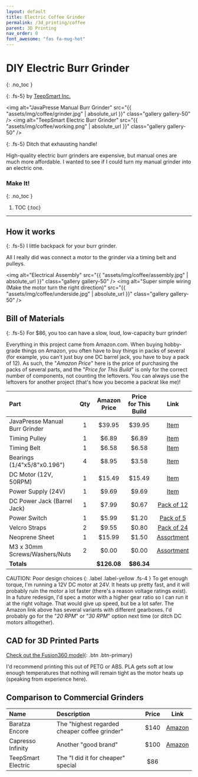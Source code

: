 ```yaml
---
layout: default
title: Electric Coffee Grinder
permalink: /3d_printing/coffee
parent: 3D Printing
nav_order: 0
font_awesome: "fas fa-mug-hot"
---
```


# <i class="{{ page.font_awesome }}"></i> DIY Electric Burr Grinder
{: .no_toc }

{: .fs-5}
by [TeepSmart Inc.](http://teepsmart.cbteeple.com)



<img alt="JavaPresse Manual Burr Grinder"
     src="{{ "assets/img/coffee/grinder.jpg" | absolute_url }}"
     class="gallery gallery-50" />
<img alt="TeepSmart Electric Burr Grinder"
     src="{{ "assets/img/coffee/working.png" | absolute_url }}"
     class="gallery gallery-50" />

{: .fs-5}
Ditch that exhausting handle!

High-quality electric burr grinders are expensive, but manual ones are much more affordable. I wanted to see if I could turn my manual grinder into an electric one.

### Make It!
{: .no_toc }

1. TOC
{:toc}

---

## How it works

{: .fs-5}
I little backpack for your burr grinder.

All I really did was connect a motor to the grinder via a timing belt and pulleys.

<img alt="Electrical Assembly"
     src="{{ "assets/img/coffee/assembly.jpg" | absolute_url }}"
     class="gallery gallery-50" />
<img alt="Super simple wiring (Make the motor turn the right direction)"
     src="{{ "assets/img/coffee/underside.jpg" | absolute_url }}"
     class="gallery gallery-50" />


## Bill of Materials

{: .fs-5}
For $86, you too can have a slow, loud, low-capacity burr grinder!

Everything in this project came from Amazon.com. When buying hobby-grade things on Amazon, you often have to buy things in packs of several (for example, you can't just buy one DC barrel jack, you have to buy a pack of 12). As such, the "_Amazon Price_" here is the price of purchasing the packs of several parts, and the "_Price for This Build_" is only for the correct number of components, not counting the leftovers. You can always use the leftovers for another project (that's how you become a packrat like me)!


| Part                           | Qty | Amazon Price  | Price for This Build | Link    |
|:--------------------------------|:--:|:------:|:----------------:|:----------------------:|
| JavaPresse Manual Burr Grinder |   1| $39.95 | $39.95 | [Item](https://www.amazon.com/JavaPresse-Grinder-Conical-Brushed-Stainless/dp/B013R3Q7B2/ref=sr_1_5?crid=1WFYJVHRIQE8X&dchild=1&keywords=javapresse+manual+coffee+grinder&qid=1615042028&sprefix=javapresse%2Caps%2C182&sr=8-5) |
| Timing Pulley                  |   1 |  $6.89 |               $6.89 | [Item](https://www.amazon.com/gp/product/B0747LJJ2J/ref=ppx_yo_dt_b_asin_title_o02_s00?ie=UTF8&psc=1)                                                                                                                           |
| Timing Belt                    |   1  |  $6.58 |                $6.58 |[Item]( https://www.amazon.com/gp/product/B00CMIGFY8/ref=ppx_yo_dt_b_search_asin_title?ie=UTF8&psc=1)                                                                                                                            |
| Bearings (1/4"x5/8"x0.196")    |   4 |  $8.95 |              $3.58 | [Item](https://www.amazon.com/gp/product/B07GT739PV/ref=ppx_yo_dt_b_asin_title_o03_s00?ie=UTF8&psc=1)                                                                                                                           |
| DC Motor (12V, 50RPM)          |   1  | $15.49 |              $15.49 | [Item](https://www.amazon.com/gp/product/B07K9KPDNV/ref=ppx_yo_dt_b_asin_title_o04_s00?ie=UTF8&th=1)                                                                                                                            |
| Power Supply (24V)             |   1 |  $9.69 |              $9.69 | [Item](https://www.amazon.com/gp/product/B00L9PCJF4/ref=ppx_yo_dt_b_search_asin_title?ie=UTF8&psc=1)                                                                                                                            |
| DC Power Jack (Barrel Jack)    |   1 |  $7.99 |               $0.67 | [Pack of 12](https://www.amazon.com/ThreeBulls-Pieces-5-5mmx2-1mm-Female-Connector/dp/B01N8VV78D/ref=sr_1_3?dchild=1&keywords=dc+barrel+jack&qid=1615041413&sr=8-3)                                                                   |
| Power Switch                   |   1  |  $5.99 |             $1.20 | [Pack of 5](https://www.amazon.com/Magic-shell-5-Pack-Rocker-Position/dp/B07D285PLL/ref=sr_1_11?dchild=1&keywords=power+switch&qid=1615041469&sr=8-11) |
| Velcro Straps                  |   2  |  $9.55 |                $0.80 | [Pack of 24](https://www.amazon.com/gp/product/B0798L21FG/ref=ppx_yo_dt_b_search_asin_image?ie=UTF8&psc=1) |
| Neoprene Sheet                 |  1   | $15.99 |        $1.50 | [Assortment](https://www.amazon.com/gp/product/B01IC7THJ2/ref=ppx_yo_dt_b_search_asin_title?ie=UTF8&psc=1) |
| M3 x 30mm Screws/Washers/Nuts               |   2  |  $0.00 |                $0.00 | [Assortment](https://www.amazon.com/VIGRUE-1110PCS-Stainless-Assortment-Tweezer/dp/B083SGJ7BD/ref=sr_1_6?dchild=1&keywords=m3+screw&qid=1615045917&sr=8-6) |
|  **Totals**                    |     | **$126.08**  |  **$86.34** |   |

CAUTION: Poor design choices
{: .label .label-yellow .fs-4 }
To get enough torque, I'm running a 12V DC motor at 24V. It heats up pretty fast, and it will probably ruin the motor a lot faster (there's a reason voltage ratings exist). In a future redesign, I'd spec a motor with a higher gear ratio so I can run it at the right voltage. That would give up speed, but be a lot safer. The Amazon link above has several variants with different gearboxes. I'd probably go for the "_20 RPM_"
 or "_30 RPM_" option next time (or ditch DC motors alltogether).

## CAD for 3D Printed Parts

[<i class="fas fa-cube"></i> Check out the Fusion360 model](https://a360.co/2PFausd){: .btn .btn-primary}

I'd recommend printing this out of PETG or ABS. PLA gets soft at low enough temperatures that nothing will remain tight as the motor heats up (speaking from experience here).


## Comparison to Commercial Grinders

| Name | Description                           | Price | Link    |
|:-----|:--------------------------------------|:-----:|:--------:|
|Baratza Encore| The "highest regarded cheaper coffee grinder" | $140 |[Amazon](https://www.amazon.com/Baratza-Encore-Conical-Coffee-Grinder/dp/B007F183LK/ref=sr_1_2?dchild=1&keywords=burr+coffee+grinder+encore&qid=1615043040&s=kitchen&sr=1-2) |
|Capresso Infinity| Another "good brand" | $100 |[Amazon](https://www.amazon.com/Baratza-Encore-Conical-Coffee-Grinder/dp/B007F183LK/ref=sr_1_2?dchild=1&keywords=burr+coffee+grinder+encore&qid=1615043040&s=kitchen&sr=1-2) |
|TeepSmart Electric| The "I did it for cheaper" special | $86 | |